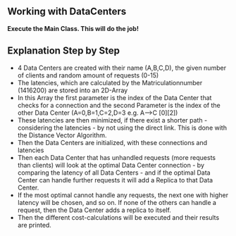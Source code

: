 ## Working with DataCenters
**Execute the Main Class. This will do the job!**

## Explanation Step by Step
* 4 Data Centers are created with their name (A,B,C,D), the given number of clients and random amount of requests (0-15)
* The latencies, which are calculated by the Matriculationnumber (1416200) are stored into an 2D-Array 
* In this Array  the first parameter is the index of the Data Center that checks for a connection and the second Parameter is the index of the other Data Center (A=0,B=1,C=2,D=3 e.g. A-->C [0][2])
* These latencies are then minimized, if there exist a shorter path - considering the latencies - by not using the direct link. This is done with the Distance Vector Algorithm.
* Then the Data Centers are initialized, with these connections and latencies
* Then each Data Center that has unhandled requests (more requests than clients) will look at the optimal Data Center connection - by comparing the latency of all Data Centers - and if the optimal Data Center can handle further requests it will add a Replica to that Data Center.
* If the most optimal cannot handle any requests, the next one with higher latency will be chosen, and so on. If none of the others can handle a request, then the Data Center adds a replica to itself.
* Then the different cost-calculations will be executed and their results are printed.